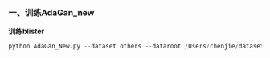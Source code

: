### 一、训练AdaGan_new

**训练blister**

```python
python AdaGan_New.py --dataset others --dataroot /Users/chenjie/dataset/医疗数据集/processed_dataset/gen --batchSize 64 --img_size 64 --class_name blister --T1 0.25 --T2 0.5
```

